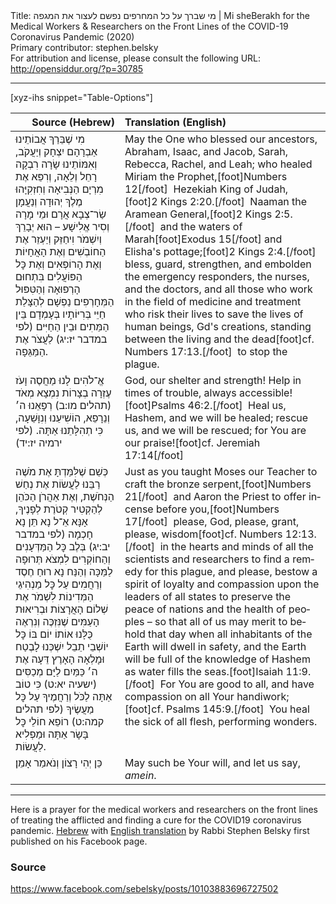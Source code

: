 <html>
<head></head>
<body>
Title: מי שברך על כל המחרפים נפשם לעצור את המגפה | Mi sheBerakh for the Medical Workers & Researchers on the Front Lines of the COVID-19 Coronavirus Pandemic (2020)<br />
Primary contributor: stephen.belsky<br />
For attribution and license, please consult the following URL: <a href="http://opensiddur.org/?p=30785">http://opensiddur.org/?p=30785</a>
<p />
<hr />

[xyz-ihs snippet="Table-Options"]<table style="margin-left: auto; margin-right: auto;" class="draggable">
<thead><tr><th id="x" style="text-align: right;">Source (Hebrew)</th><th style="text-align: left;">Translation (English)</th></tr></thead>
<tbody>
<tr><td style="vertical-align:top;">
<div class="liturgy" lang="he">
מִי שֶׁבֵּרַךְ אֲבוֹתֵינוּ
אַבְרָהָם יִצְחָק וְיַעֲקֹב,
וְאִמּוֹתֵינוּ שָׂרָה רִבְקָה רָחֵל וְלֵאָה,
וְרִפֵּא אֶת מִרְיָם הַנְּבִיאָה
וְחִזְקִיָּהוּ מֶלֶךְ יְהוּדָה
וְנַעֲמָן שַׂר־צְבָא אֲרָם
וּמֵי מָרָה וְסִיר אֱלִישָׁע –
הוּא יְבָרֵךְ וְיִשְׁמֹר וִיחַזֵּק וְיַעְזֵר
אֶת הַחוֹבְשִׁים
וְאֶת הָאֲחָיוֹת
וְאֶת הָרוֹפְאִים
וְאֶת כׇּל הַפּוֹעֲלִים בִּתְחוּם הָרְפוּאָה וְהַטִּפּוּל
הַמְּחָרְפִים נַפְשָׁם
לְהַצָּלַת חַיֵּי בְּרִיּוֹתָיו
בְּעָמְדָם בֵּין הַמֵּתִים וּבֵין הַחַיִּים <span class="citation">(לפי במדבר יז:יג)</span>
לַעֲצֹר אֶת הַמַּגֵּפָה.
</span></div></td>
 
<td style="vertical-align:top;">
<div class="english" lang="en">
May the One who blessed our ancestors,
Abraham, Isaac, and Jacob,
Sarah, Rebecca, Rachel, and Leah;
who healed Miriam the Prophet,[foot]Numbers 12[/foot]&nbsp;
Hezekiah King of Judah,[foot]2 Kings 2:20.[/foot]&nbsp;
Naaman the Aramean General,[foot]2 Kings 2:5.[/foot]&nbsp;
and the waters of Marah[foot]Exodus 15[/foot] and Elisha's pottage;[foot]2 Kings 2:4.[/foot]&nbsp;
bless, guard, strengthen, and embolden
the emergency responders, 
the nurses, 
and the doctors,
and all those who work in the field of medicine and treatment
who risk their lives
to save the lives of human beings, Gd's creations,
standing between the living and the dead[foot]cf. Numbers 17:13.[/foot]&nbsp;
to stop the plague.
</div></td></tr>


<tr><td style="vertical-align:top;">
<div class="liturgy" lang="he">
אֱ־לֹהִים לָנוּ מַחֲסֶה וָעֹז 
עֶזְרָה בְצָרוֹת נִמְצָא מְאֹד <span class="citation">(תהלים מו:ב)</span>
רְפָאֵנוּ ה׳ וְנֵרָפֵא, 
הוֹשִׁיעֵנוּ וְנִוָּשֵׁעָה, 
כִּי תְהִלָּתֵנוּ אַתָּה. <span class="citation">(לפי ירמיה יז:יד)</span>
</span></div></td>
 
<td style="vertical-align:top;">
<div class="english" lang="en">
God, our shelter and strength! 
Help in times of trouble, always accessible![foot]Psalms 46:2.[/foot]&nbsp;
Heal us, Hashem, and we will be healed; 
rescue us, and we will be rescued; 
for You are our praise![foot]cf. Jeremiah 17:14[/foot]
</div></td></tr>


<tr><td style="vertical-align:top;">
<div class="liturgy" lang="he">
כְּשֵׁם שֶׁלִּמַּדְתָּ אֶת מֹשֶׁה רַבֵּנוּ 
לַעֲשׂוֹת אֶת נְחַשׁ הַנְּחֹשֶׁת,
וְאֶת אַהֲרֹן הַכֹּהֵן 
לְהַקְטִיר קְטֹרֶת לְפָנֶיךָ,
אָנָּא אֵ־ל נָא תֵּן נָא חָכְמָה <span class="citation">(לפי במדבר יב:יג)</span>
בְּלֶב כׇּל הַמַּדְּעָנִים וְהַחוֹקְרִים
לִמְצֹא תְּרוּפָה לַמַּכָּה
וְהַנַּח נָא רוּחַ חֶסֶד וְרַחֲמִים
עַל כׇּל מַנְהִיגֵי הַמְּדִינוֹת
לִשְׁמֹר אֶת שְׁלוֹם הָאֲרָצוֹת וּבְרִיאוּת הָעַמִּים
שֶׁנִּזְכֶּה וְנִרְאֶה כֻּלָּנוּ אוֹתוֹ יוֹם 
בּוֹ כׇּל יוֹשְׁבֵי תֵבֵל יִשְׁכְּנוּ לָבֶטַח
וּמָלְאָה הָאָרֶץ דֵּעָה אֶת ה׳ 
כַּמַּיִם לַיָּם מְכַסִּים <span class="citation">(ישעיה יא:ט)</span>
כִּי טוֹב אַתָּה לַכֹּל 
וְרַחֲמֶיךָ עַל כׇּל מַעֲשֶׂיךָ <span class="citation">(לפי תהלים קמה:ט)</span>
רוֹפֵא חוֹלֵי כׇּל בָּשָׂר אַתָּה וּמַפְלִיא לַעֲשׂוֹת.
</span></div></td>
 
<td style="vertical-align:top;">
<div class="english" lang="en">
Just as you taught Moses our Teacher 
to craft the bronze serpent,[foot]Numbers 21[/foot]&nbsp;
and Aaron the Priest 
to offer incense before you,[foot]Numbers 17[/foot]&nbsp;
please, God, please, grant, please, wisdom[foot]cf. Numbers 12:13.[/foot]&nbsp;
in the hearts and minds of all the scientists and researchers
to find a remedy for this plague,
and please, bestow a spirit of loyalty and compassion 
upon the leaders of all states
to preserve the peace of nations and the health of peoples –
so that all of us may merit to behold that day 
when all inhabitants of the Earth will dwell in safety,
and the Earth will be full of the knowledge of Hashem
as water fills the seas.[foot]Isaiah 11:9.[/foot]&nbsp;
For You are good to all, 
and have compassion on all Your handiwork;[foot]cf. Psalms 145:9.[/foot]&nbsp;
You heal the sick of all flesh, performing wonders.
</div></td></tr>


<tr><td style="vertical-align:top;">
<div class="liturgy" lang="he">
כֵּן יְהִי רָצוֹן
וְנֹאמַר אָמֵן׃
</span></div></td>
 
<td style="vertical-align:top;">
<div class="english" lang="en">
May such be Your will,
and let us say, <em>amein</em>.
</div></td></tr>
</tbody></table>

<hr />

Here is a prayer for the medical workers and researchers on the front lines of treating the afflicted and finding a cure for the COVID19 coronavirus pandemic. <a href="https://www.facebook.com/sebelsky/posts/10103883696727502">Hebrew</a> with <a href="https://www.facebook.com/sebelsky/posts/10103883696727502?comment_id=10103883752575582">English translation</a> by Rabbi Stephen Belsky first published on his Facebook page.

<h3>Source</h3>

https://www.facebook.com/sebelsky/posts/10103883696727502
</body>
</html>